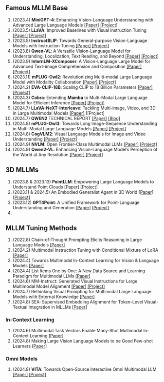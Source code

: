 

## Famous MLLM Base



1. (2023.4) **MiniGPT-4**: Enhancing Vision-Language Understanding with Advanced Large Language Models [[Paper]](https://arxiv.org/abs/2304.10592) [[Project]](https://minigpt-4.github.io/)
2. (2023.5) **LLaVA**: Improved Baselines with Visual Instruction Tuning [[Paper]](https://arxiv.org/abs/2310.03744) [[Project]](https://github.com/haotian-liu/LLaVA)
3. (2023.5) **InstructBLIP**: Towards General-purpose Vision-Language Models with Instruction Tuning [[Paper]](https://arxiv.org/abs/2305.06500) [[Project]](https://github.com/salesforce/LAVIS/tree/main/projects/instructblip)
4. (2023.8) **Qwen-VL**: A Versatile Vision-Language Model for Understanding, Localization, Text Reading, and Beyond [[Paper]](https://arxiv.org/abs/2308.12966) [[Project]](https://github.com/QwenLM/Qwen-VL)
5. (2023.9) **InternLM-XComposer**: A Vision-Language Large Model for Advanced Text-image Comprehension and Composition [[Paper]](https://arxiv.org/abs/2309.15112) [[Project]](https://github.com/InternLM/InternLM-XComposer)
6. (2023.11) **mPLUG-Owl2**: Revolutionizing Multi-modal Large Language Model with Modality Collaboration [[Paper]](https://arxiv.org/abs/2311.04257) [[Project]](https://github.com/X-PLUG/mPLUG-Owl/tree/main/mPLUG-Owl2)
7. (2024.2) **EVA-CLIP-18B**: Scaling CLIP to 18 Billion Parameters [[Paper]](https://arxiv.org/abs/2402.04252) [[Project]](https://github.com/baaivision/EVA/tree/master/EVA-CLIP-18B)
8. (2024.3) **Cobra**: Extending **Mamba** to Multi-Modal Large Language Model for Efficient Inference [[Paper]](https://arxiv.org/pdf/2403.14520) [[Project]](https://sites.google.com/view/cobravlm)
9. (2024.7) **LLaVA-NeXT-Interleave**: Tackling Multi-image, Video, and 3D in Large Multimodal Models [[Paper]](https://arxiv.org/abs/2407.07895) [[Project]
10. (2024.7) **QWEN2** TECHNICAL REPORT [[Paper]](https://arxiv.org/pdf/2407.10671) [[Blog]](https://qwenlm.github.io/zh/blog/qwen2/)
11. (2024.8) **mPLUG-Owl3**: Towards Long Image-Sequence Understanding in Multi-Modal Large Language Models [[Paper]](https://arxiv.org/abs/2408.04840) [[Project]](https://github.com/X-PLUG/mPLUG-Owl)
12. (2024.8) **CogVLM2**: Visual Language Models for Image and Video Understanding [[Paper]](https://arxiv.org/pdf/2408.16500) [[Project]](https://github.com/THUDM/CogVLM2)
13. (2024.9) **NVLM**: Open Frontier-Class Multimodal LLMs [[Paper]](https://arxiv.org/pdf/2409.11402) [[Project]](https://nvlm-project.github.io/)
14. (2024.9) **Qwen2-VL**: Enhancing Vision-Language Model’s Perception of the World at Any Resolution [[Paper]](https://arxiv.org/pdf/2409.12191) [[Project]](https://github.com/QwenLM/Qwen2-VL)



## 3D MLLMs

1. (2023.8 & 2023.13) **PointLLM**: Empowering Large Language Models to Understand Point Clouds [[Paper]](https://arxiv.org/abs/2308.16911) [[Project]](https://github.com/OpenRobotLab/PointLLM)
2. (2023.11 & 2024.5) An Embodied Generalist Agent in 3D World [[Paper]](https://arxiv.org/abs/2311.12871) [[Project]](https://embodied-generalist.github.io/)
3. (2023.12) **GPT4Point**: A Unified Framework for Point-Language Understanding and Generation [[Paper]](https://arxiv.org/abs/2312.02980) [[Project]](https://gpt4point.github.io)
4. 



## MLLM Tuning Methods

1. (2022.8) Chain-of-Thought Prompting Elicits Reasoning in Large Language Models [[Paper]](https://arxiv.org/abs/2201.11903)
2. (2024.2) Multimodal Instruction Tuning with Conditional Mixture of LoRA [[Paper]](https://arxiv.org/abs/2402.15896)
3. (2024.4) Towards Multimodal In-Context Learning for Vision & Language Models [[Paper]](https://arxiv.org/abs/2403.12736)
4. (2024.4) List Items One by One: A New Data Source and Learning Paradigm for Multimodal LLMs [[Paper]](https://arxiv.org/abs/2404.16375)
5. (2024.6) MM-Instruct: Generated Visual Instructions for Large Multimodal Model Alignment [[Paper]](https://arxiv.org/abs/2406.19736) [[Project]](https://github.com/jihaonew/MM-Instruct)
6. (2024.7) Rethinking Visual Prompting for Multimodal Large Language Models with External Knowledge [[Paper]](https://arxiv.org/pdf/2407.04681)
7. (2024.8) SEA: Supervised Embedding Alignment for Token-Level Visual-Textual Integration in MLLMs [[Paper]](https://arxiv.org/pdf/2408.11813)





### In-Context Learning

1. (2024.6) Multimodal Task Vectors Enable Many-Shot Multimodal In-Context Learning [[Paper]](https://arxiv.org/abs/2406.15334) 
1. (2024.8) Making Large Vision Language Models to be Good Few-shot Learners [[Paper]](https://arxiv.org/pdf/2408.11297)



### Omni Models

1. (2024.8) **VITA**: Towards Open-Source Interactive Omni Multimodal LLM [[Paper]](https://arxiv.org/pdf/2408.05211) [[Project]](https://vita-home.github.io/)

